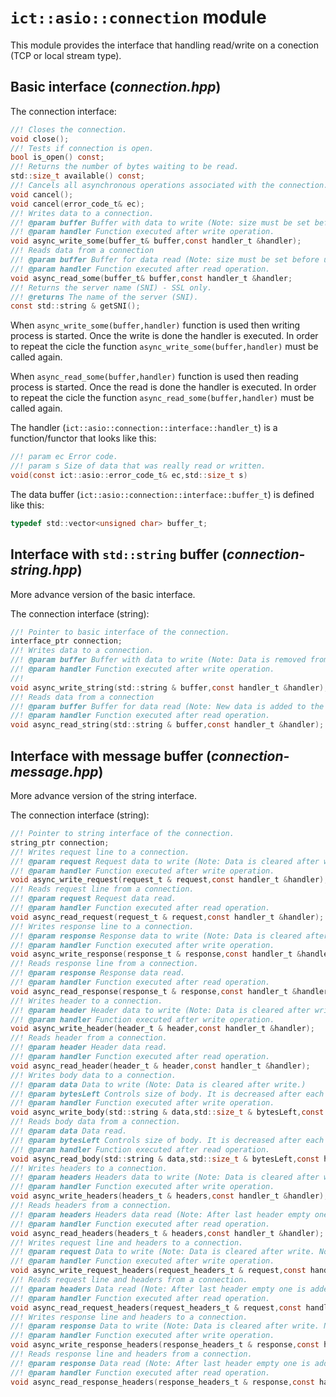 # `ict::asio::connection` module

This module provides the interface that handling read/write on a conection (TCP or local stream type).

## Basic interface (*connection.hpp*)

The connection interface:
```c
//! Closes the connection.
void close();
//! Tests if connection is open.
bool is_open() const;
//! Returns the number of bytes waiting to be read.
std::size_t available() const;
//! Cancels all asynchronous operations associated with the connection.
void cancel();
void cancel(error_code_t& ec); 
//! Writes data to a connection.
//! @param buffer Buffer with data to write (Note: size must be set before use!).
//! @param handler Function executed after write operation.
void async_write_some(buffer_t& buffer,const handler_t &handler);
//! Reads data from a connection
//! @param buffer Buffer for data read (Note: size must be set before use!).
//! @param handler Function executed after read operation.
void async_read_some(buffer_t& buffer,const handler_t &handler;
//! Returns the server name (SNI) - SSL only.
//! @returns The name of the server (SNI).
const std::string & getSNI();
```

When `async_write_some(buffer,handler)` function is used then writing process is started. Once the write is done the handler is executed. In order to repeat the cicle the function `async_write_some(buffer,handler)` must be called again.

When `async_read_some(buffer,handler)` function is used then reading process is started. Once the read is done the handler is executed. In order to repeat the cicle the function `async_read_some(buffer,handler)` must be called again.

The handler (`ict::asio::connection::interface::handler_t`) is a function/functor that looks like this:
```c
//! param ec Error code.
//! param s Size of data that was really read or written.
void(const ict::asio::error_code_t& ec,std::size_t s)
```
The data buffer (`ict::asio::connection::interface::buffer_t`) is defined like this:
```c
typedef std::vector<unsigned char> buffer_t;
``` 

## Interface with `std::string` buffer (*connection-string.hpp*)

More advance version of the basic interface.

The connection interface (string):
```c
//! Pointer to basic interface of the connection.
interface_ptr connection;
//! Writes data to a connection.
//! @param buffer Buffer with data to write (Note: Data is removed from the begining of the string.).
//! @param handler Function executed after write operation.
//! 
void async_write_string(std::string & buffer,const handler_t &handler);
//! Reads data from a connection
//! @param buffer Buffer for data read (Note: New data is added to the end of the string.).
//! @param handler Function executed after read operation.
void async_read_string(std::string & buffer,const handler_t &handler);
```

## Interface with message buffer (*connection-message.hpp*)

More advance version of the string interface.

The connection interface (string):
```c
//! Pointer to string interface of the connection.
string_ptr connection;
//! Writes request line to a connection.
//! @param request Request data to write (Note: Data is cleared after write.)
//! @param handler Function executed after write operation.
void async_write_request(request_t & request,const handler_t &handler);
//! Reads request line from a connection.
//! @param request Request data read.
//! @param handler Function executed after read operation.
void async_read_request(request_t & request,const handler_t &handler);
//! Writes response line to a connection.
//! @param response Response data to write (Note: Data is cleared after write.)
//! @param handler Function executed after write operation.
void async_write_response(response_t & response,const handler_t &handler);
//! Reads response line from a connection.
//! @param response Response data read.
//! @param handler Function executed after read operation.
void async_read_response(response_t & response,const handler_t &handler);
//! Writes header to a connection.
//! @param header Header data to write (Note: Data is cleared after write.)
//! @param handler Function executed after write operation.
void async_write_header(header_t & header,const handler_t &handler);
//! Reads header from a connection.
//! @param header Header data read.
//! @param handler Function executed after read operation.
void async_read_header(header_t & header,const handler_t &handler);
//! Writes body data to a connection.
//! @param data Data to write (Note: Data is cleared after write.)
//! @param bytesLeft Controls size of body. It is decreased after each write and stops writing when reaches 0.
//! @param handler Function executed after write operation.
void async_write_body(std::string & data,std::size_t & bytesLeft,const handler_t &handler);
//! Reads body data from a connection.
//! @param data Data read.
//! @param bytesLeft Controls size of body. It is decreased after each read and stops reading when reaches 0.
//! @param handler Function executed after read operation.
void async_read_body(std::string & data,std::size_t & bytesLeft,const handler_t &handler);
//! Writes headers to a connection.
//! @param headers Headers data to write (Note: Data is cleared after write. Note: After last header empty one should be added - that is with name=':' !).
//! @param handler Function executed after write operation.
void async_write_headers(headers_t & headers,const handler_t &handler);
//! Reads headers from a connection.
//! @param headers Headers data read (Note: After last header empty one is added - with name=':' !).
//! @param handler Function executed after read operation.
void async_read_headers(headers_t & headers,const handler_t &handler);
//! Writes request line and headers to a connection.
//! @param request Data to write (Note: Data is cleared after write. Note: After last header empty one should be added - that is with name=':' !).
//! @param handler Function executed after write operation.
void async_write_request_headers(request_headers_t & request,const handler_t &handler);
//! Reads request line and headers from a connection.
//! @param headers Data read (Note: After last header empty one is added - with name=':' !).
//! @param handler Function executed after read operation.
void async_read_request_headers(request_headers_t & request,const handler_t &handler);
//! Writes response line and headers to a connection.
//! @param response Data to write (Note: Data is cleared after write. Note: After last header empty one should be added - that is with name=':' !).
//! @param handler Function executed after write operation.
void async_write_response_headers(response_headers_t & response,const handler_t &handler);
//! Reads response line and headers from a connection.
//! @param response Data read (Note: After last header empty one is added - with name=':' !).
//! @param handler Function executed after read operation.
void async_read_response_headers(response_headers_t & response,const handler_t &handler);
```